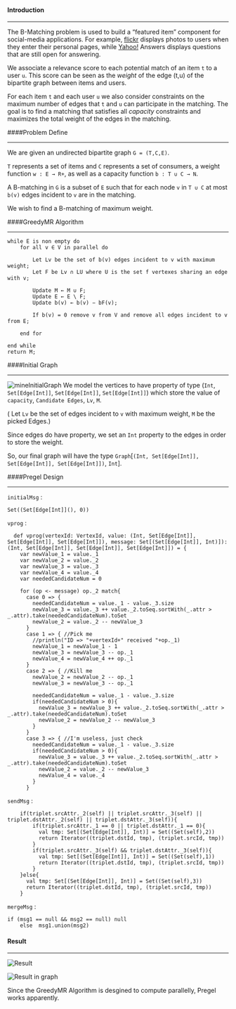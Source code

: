 #### Introduction

***

The B-Matching problem is used to build a “featured item” component for social-media applications. For example, [flickr](https://www.flickr.com) displays photos to users when they enter their personal pages, while [Yahoo!](https://www.yahoo.com) Answers displays questions that are still open for answering.

We associate a relevance score to each potential match of an item `t` to a user `u`. This score can be seen as the *weight* of the edge (t,u) of the bipartite graph between items and users. 

For each item `t` and each user `u` we also consider constraints on the maximum number of edges that `t` and `u` can participate in the matching. The goal is to find a matching that satisfies all *capacity* constraints and maximizes the total weight of the edges in the matching. 


####Problem Define

***

We are given an undirected bipartite graph `G = (T,C,E)`.
 
 `T` represents a set of items and `C` represents a set of consumers, a weight function `w : E → R+`, as well as a capacity function `b : T ∪ C → N`. 
 
 A B-matching in `G` is a subset of `E` such that for each node `v` in `T ∪ C` at most `b(v)` edges incident to `v` are in the matching. 
 
 We wish to find a B-matching of maximum weight.



####GreedyMR Algorithm

***

	while E is non empty do 
		for all v ∈ V in parallel do
		
			Let Lv be the set of b(v) edges incident to v with maximum weight;
			Let F be Lv ∩ LU where U is the set f vertexes sharing an edge with v; 
			
			Update M ← M ∪ F;
			Update E ← E \ F;
			Update b(v) ← b(v) − bF(v);
			
			If b(v) = 0 remove v from V and remove all edges incident to v from E;
			
		end for 
		
	end while 
	return M;
	
####Initial Graph

***

![mineInitialGraph](http://i.imgur.com/MVrCr2M.png)
We model the vertices to have property of type (`Int`, `Set[Edge[Int]]`, `Set[Edge[Int]]`, `Set[Edge[Int]]`) which store the value of `capacity`, `Candidate Edges`, `Lv`, `M`.

( Let `Lv` be the set of edges incident to `v` with maximum weight, `M` be the picked Edges.) 

Since edges do have property, we set an `Int` property to the edges in order to store the weight. 

So, our final graph will have the type `Graph`[`(Int, Set[Edge[Int]], Set[Edge[Int]], Set[Edge[Int]])`, `Int`]. 



####Pregel Design

***


`initialMsg` : 

	Set((Set[Edge[Int]](), 0))

`vprog` : 

      def vprog(vertexId: VertexId, value: (Int, Set[Edge[Int]], Set[Edge[Int]], Set[Edge[Int]]), message: Set[(Set[Edge[Int]], Int)]): (Int, Set[Edge[Int]], Set[Edge[Int]], Set[Edge[Int]]) = {
        var newValue_1 = value._1
        var newValue_2 = value._2
        var newValue_3 = value._3
        var newValue_4 = value._4
        var neededCandidateNum = 0

        for (op <- message) op._2 match{
          case 0 => {
            neededCandidateNum = value._1 - value._3.size
            newValue_3 = value._3 ++ value._2.toSeq.sortWith(_.attr > _.attr).take(neededCandidateNum).toSet
            newValue_2 = value._2 -- newValue_3
          }
          case 1 => { //Pick me
            //println("ID => "+vertexId+" received "+op._1)
            newValue_1 = newValue_1 - 1
            newValue_3 = newValue_3 -- op._1
            newValue_4 = newValue_4 ++ op._1
          }
          case 2 => { //Kill me
            newValue_2 = newValue_2 -- op._1
            newValue_3 = newValue_3 -- op._1

            neededCandidateNum = value._1 - value._3.size
            if(neededCandidateNum > 0){
              newValue_3 = newValue_3 ++ value._2.toSeq.sortWith(_.attr > _.attr).take(neededCandidateNum).toSet
              newValue_2 = newValue_2 -- newValue_3
            }
          }
          case 3 => { //I'm useless, just check
            neededCandidateNum = value._1 - value._3.size
            if(neededCandidateNum > 0){
              newValue_3 = value._3 ++ value._2.toSeq.sortWith(_.attr > _.attr).take(neededCandidateNum).toSet
              newValue_2 = value._2 -- newValue_3
              newValue_4 = value._4
            }
          }


`sendMsg` :


        if(triplet.srcAttr._2(self) || triplet.srcAttr._3(self) || triplet.dstAttr._2(self) || triplet.dstAttr._3(self)){
            if(triplet.srcAttr._1 == 0 || triplet.dstAttr._1 == 0){
              val tmp: Set[(Set[Edge[Int]], Int)] = Set((Set(self),2))
              return Iterator((triplet.dstId, tmp), (triplet.srcId, tmp))
            }
            if(triplet.srcAttr._3(self) && triplet.dstAttr._3(self)){
              val tmp: Set[(Set[Edge[Int]], Int)] = Set((Set(self),1))
              return Iterator((triplet.dstId, tmp), (triplet.srcId, tmp))
            }
        }else{
          val tmp: Set[(Set[Edge[Int]], Int)] = Set((Set(self),3))
          return Iterator((triplet.dstId, tmp), (triplet.srcId, tmp))
        }


`mergeMsg` :

	if (msg1 == null && msg2 == null) null
        else  msg1.union(msg2)
    

#### Result

***

![Result](http://i.imgur.com/d9nYIjl.png)


![Result in graph](http://i.imgur.com/APV3St4.png)

Since the GreedyMR Algorithm is desgined to compute parallelly, Pregel works apparently. 


